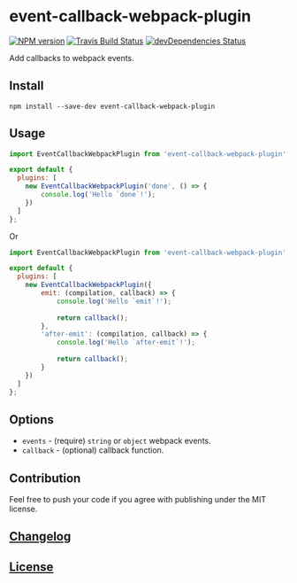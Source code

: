 # event-callback-webpack-plugin

[![NPM version](https://img.shields.io/npm/v/event-callback-webpack-plugin.svg)](https://www.npmjs.org/package/event-callback-webpack-plugin) 
[![Travis Build Status](https://img.shields.io/travis/itgalaxy/event-callback-webpack-plugin/master.svg?label=build)](https://travis-ci.org/itgalaxy/event-callback-webpack-plugin) 
[![devDependencies Status](https://david-dm.org/itgalaxy/event-callback-webpack-plugin/dev-status.svg)](https://david-dm.org/itgalaxy/event-callback-webpack-plugin?type=dev)

Add callbacks to webpack events.

## Install

```shell
npm install --save-dev event-callback-webpack-plugin
```

## Usage

```js
import EventCallbackWebpackPlugin from 'event-callback-webpack-plugin';

export default {
  plugins: [
    new EventCallbackWebpackPlugin('done', () => {
        console.log('Hello `done`!');
    })
  ]
};
```

Or

```js
import EventCallbackWebpackPlugin from 'event-callback-webpack-plugin';

export default {
  plugins: [
    new EventCallbackWebpackPlugin({
        emit: (compilation, callback) => {
            console.log('Hello `emit`!');
            
            return callback();
        },
        'after-emit': (compilation, callback) => {
            console.log('Hello `after-emit`!');
            
            return callback();
        }
    })
  ]
};
```

## Options

-   `events` - (require) `string` or `object` webpack events.
-   `callback` - (optional) callback function.

## Contribution

Feel free to push your code if you agree with publishing under the MIT license.

## [Changelog](CHANGELOG.md)

## [License](LICENSE)
